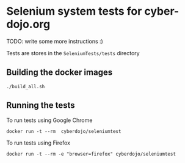 # Selenium system tests for cyber-dojo.org

TODO: write some more instructions :)

Tests are stores in the ```SeleniumTests/tests``` directory

## Building the docker images

```
./build_all.sh
```

## Running the tests

To run tests using Google Chrome

```
docker run -t --rm  cyberdojo/seleniumtest
```

To run tests using Firefox

```
docker run -t --rm -e "browser=firefox" cyberdojo/seleniumtest
```
